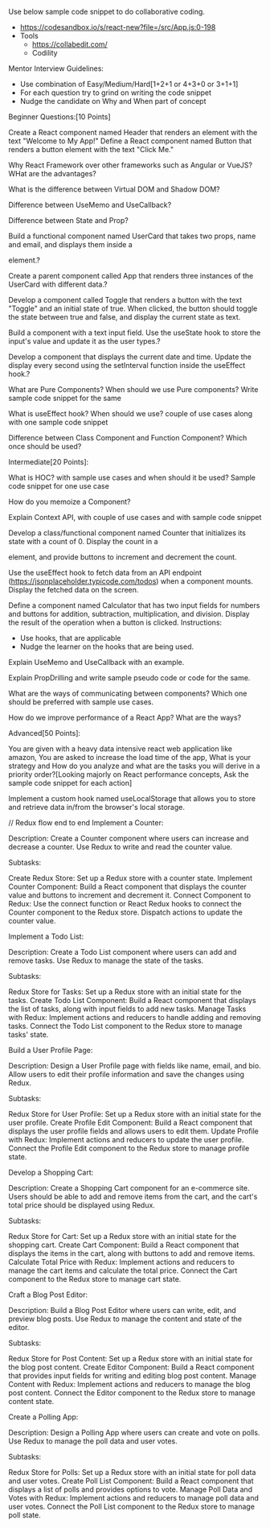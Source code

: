 Use below sample code snippet to do collaborative coding.
- https://codesandbox.io/s/react-new?file=/src/App.js:0-198
- Tools
    -   https://collabedit.com/
    -   Codility

Mentor Interview Guidelines:
- Use combination of Easy/Medium/Hard[1+2+1 or 4+3+0 or 3+1+1]
- For each question try to grind on writing the code snippet
- Nudge the candidate on Why and When part of concept

Beginner Questions:[10 Points]

Create a React component named Header that renders an element with the text "Welcome to My App!"
Define a React component named Button that renders a button element with the text "Click Me."

Why React Framework over other frameworks such as Angular or VueJS? WHat are the advantages?

What is the difference between Virtual DOM and Shadow DOM?

Difference between UseMemo and UseCallback?

Difference between State and Prop?

Build a functional component named UserCard that takes two props, name and email, and displays them inside a <div> element.?

Create a parent component called App that renders three instances of the UserCard with different data.?

Develop a component called Toggle that renders a button with the text "Toggle" and an initial state of true. When clicked, the button should toggle the state between true and false, and display the current state as text.

Build a component with a text input field. Use the useState hook to store the input's value and update it as the user types.?

Develop a component that displays the current date and time. Update the display every second using the setInterval function inside the useEffect hook.?

What are Pure Components? When should we use Pure components? Write sample code snippet for the same

What is useEffect hook? When should we use? couple of use cases along with one sample code snippet

Difference between Class Component and Function Component? Which once should be used?

Intermediate[20 Points]: 

What is HOC? with sample use cases and when should it be used? Sample code snippet for one use case

How do you memoize a Component?

Explain Context API, with couple of use cases and with sample code snippet

Develop a class/functional component named Counter that initializes its state with a count of 0. Display the count in a <p> element, and provide buttons to increment and decrement the count.


 Use the useEffect hook to fetch data from an API endpoint (https://jsonplaceholder.typicode.com/todos) when a component mounts. Display the fetched data on the screen.
 
Define a component named Calculator that has two input fields for numbers and buttons for addition, subtraction, multiplication, and division. Display the result of the operation when a button is clicked.
Instructions: 
- Use hooks, that are applicable
- Nudge the learner on the hooks that are being used.

Explain UseMemo and UseCallback with an example.

Explain PropDrilling and write sample pseudo code or code for the same.

What are the ways of communicating between components? Which one should be preferred with sample use cases.

How do we improve performance of a React App? What are the ways?

Advanced[50 Points]:

You are given with a heavy data intensive react web application like amazon, You are asked to increase the load time of the app, What is your strategy and How do you analyze and what are the tasks you will derive in a priority order?[Looking majorly on React performance concepts, Ask the sample code snippet for each action]

Implement a custom hook named useLocalStorage that allows you to store and retrieve data in/from the browser's local storage.


// Redux flow end to end 
Implement a Counter:

Description: Create a Counter component where users can increase and decrease a counter. Use Redux to write and read the counter value.

Subtasks:

Create Redux Store: Set up a Redux store with a counter state.
Implement Counter Component: Build a React component that displays the counter value and buttons to increment and decrement it.
Connect Component to Redux: Use the connect function or React Redux hooks to connect the Counter component to the Redux store. Dispatch actions to update the counter value.

Implement a Todo List:

Description: Create a Todo List component where users can add and remove tasks. Use Redux to manage the state of the tasks.

Subtasks:

Redux Store for Tasks: Set up a Redux store with an initial state for the tasks.
Create Todo List Component: Build a React component that displays the list of tasks, along with input fields to add new tasks.
Manage Tasks with Redux: Implement actions and reducers to handle adding and removing tasks. Connect the Todo List component to the Redux store to manage tasks' state.

Build a User Profile Page:

Description: Design a User Profile page with fields like name, email, and bio. Allow users to edit their profile information and save the changes using Redux.

Subtasks:

Redux Store for User Profile: Set up a Redux store with an initial state for the user profile.
Create Profile Edit Component: Build a React component that displays the user profile fields and allows users to edit them.
Update Profile with Redux: Implement actions and reducers to update the user profile. Connect the Profile Edit component to the Redux store to manage profile state.

Develop a Shopping Cart:

Description: Create a Shopping Cart component for an e-commerce site. Users should be able to add and remove items from the cart, and the cart's total price should be displayed using Redux.

Subtasks:

Redux Store for Cart: Set up a Redux store with an initial state for the shopping cart.
Create Cart Component: Build a React component that displays the items in the cart, along with buttons to add and remove items.
Calculate Total Price with Redux: Implement actions and reducers to manage the cart items and calculate the total price. Connect the Cart component to the Redux store to manage cart state.


Craft a Blog Post Editor:

Description: Build a Blog Post Editor where users can write, edit, and preview blog posts. Use Redux to manage the content and state of the editor.

Subtasks:

Redux Store for Post Content: Set up a Redux store with an initial state for the blog post content.
Create Editor Component: Build a React component that provides input fields for writing and editing blog post content.
Manage Content with Redux: Implement actions and reducers to manage the blog post content. Connect the Editor component to the Redux store to manage content state.

Create a Polling App:

Description: Design a Polling App where users can create and vote on polls. Use Redux to manage the poll data and user votes.

Subtasks:

Redux Store for Polls: Set up a Redux store with an initial state for poll data and user votes.
Create Poll List Component: Build a React component that displays a list of polls and provides options to vote.
Manage Poll Data and Votes with Redux: Implement actions and reducers to manage poll data and user votes. Connect the Poll List component to the Redux store to manage poll state.

